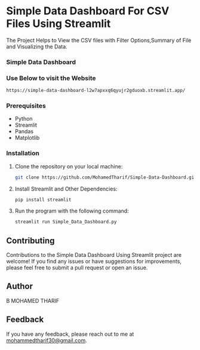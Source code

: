 # Simple Data Dashboard For CSV Files Using Streamlit

The Project Helps to View the CSV files with Filter Options,Summary of File and Visualizing the Data.

### Simple Data Dashboard
### Use Below to visit the Website
```bash
https://simple-data-dashboard-l2w7apxxq6qyujr2gduoxb.streamlit.app/
```
### Prerequisites

- Python
- Streamlit
- Pandas
- Matplotlib



### Installation

1. Clone the repository on your local machine:

   ```bash
   git clone https://github.com/MohamedTharif/Simple-Data-Dashboard.git
   ```

2. Install Streamlit and Other Dependencies:

   ```bash
   pip install streamlit 
   ```

3. Run the program with the following command:

   ```bash
   streamlit run Simple_Data_Dashboard.py
   
## Contributing

Contributions to the Simple Data Dashboard Using Streamlit project are welcome! If you find any issues or have suggestions for improvements, please feel free to submit a pull request or open an issue.

## Author

B MOHAMED THARIF

## Feedback

If you have any feedback, please reach out to me at mohammedtharif30@gmail.com.
